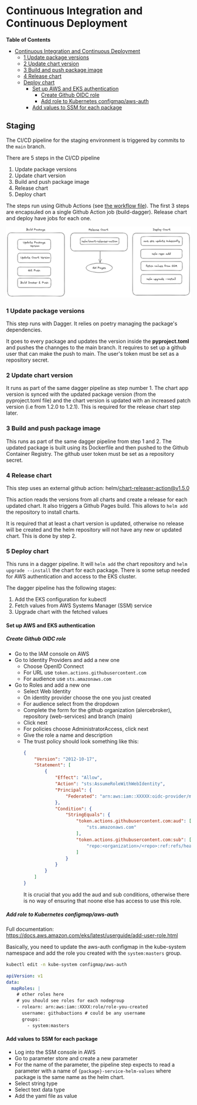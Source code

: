 # Continuous Integration and Continuous Deployment
<!-- markdown-toc start - Don't edit this section. Run M-x markdown-toc-refresh-toc -->
**Table of Contents**

- [Continuous Integration and Continuous Deployment](#continuous-integration-and-continuous-deployment)
    - [1 Update package versions](#1-update-package-versions)
    - [2 Update chart version](#2-update-chart-version)
    - [3 Build and push package image](#3-build-and-push-package-image)
    - [4 Release chart](#4-release-chart)
    - [Deploy chart](#deploy-chart)
        - [Set up AWS and EKS authentication](#set-up-aws-and-eks-authentication)
            - [Create Github OIDC role](#create-github-oidc-role)
            - [Add role to Kubernetes configmap/aws-auth](#add-role-to-kubernetes-configmapaws-auth)
        - [Add values to SSM for each package](#add-values-to-ssm-for-each-package)

<!-- markdown-toc end -->

## Staging
The CI/CD pipeline for the staging environment is triggered by commits to the `main` branch.

There are 5 steps in the CI/CD pipeline

1. Update package versions
2. Update chart version
3. Build and push package image
4. Release chart
5. Deploy chart

The steps run using Github Actions (see [the workflow file](../.github/workflows/build_staging.yml)). The first 3 steps are encapsuled on a single Github Action job (build-dagger). Release chart and deploy have jobs for each one.

![diagram](./diagram.png)

### 1 Update package versions
This step runs with Dagger. It relies on poetry managing the package's dependencies.

It goes to every package and updates the version inside the **pyproject.toml** and pushes the channges to the main branch. It requires to set up a github user that can make the push to main. The user's token must be set as a repository secret.

### 2 Update chart version
It runs as part of the same dagger pipeline as step number 1. The chart app version is synced with the updated package version (from the pyproject.toml file) and the chart version is updated with an increased patch version (i.e from 1.2.0 to 1.2.1). This is required for the release chart step later.

### 3 Build and push package image
This runs as part of the same dagger pipeline from step 1 and 2. The updated package is built using its Dockerfile and then pushed to the Github Container Registry. The github user token must be set as a repository secret.

### 4 Release chart
This step uses an external github action: helm/chart-releaser-action@v1.5.0

This action reads the versions from all charts and create a release for each updated chart. It also triggers a Github Pages build. This allows to `helm add` the repository to install charts.

It is required that at least a chart version is updated, otherwise no release will be created and the helm repository will not have any new or updated chart. This is done by step 2.

### 5 Deploy chart
This runs in a dagger pipeline. It will `helm add` the chart repository and `helm upgrade --install` the chart for each package. There is some setup needed for AWS authentication and access to the EKS cluster.

The dagger pipeline has the following stages:

1. Add the EKS configuration for kubectl
2. Fetch values from AWS Systems Manager (SSM) service
3. Upgrade chart with the fetched values

#### Set up AWS and EKS authentication
##### Create Github OIDC role
- Go to the IAM console on AWS
- Go to Identity Providers and add a new one
  - Choose OpenID Connect
  - For URL use `token.actions.githubusercontent.com`
  - For audience use `sts.amazonaws.com`
- Go to Roles and add a new one
  - Select Web Identity
  - On identity provider choose the one you just created
  - For audience select from the dropdown
  - Complete the form for the github organization (alercebroker), repository (web-services) and branch (main)
  - Click next
  - For policies choose AdministratorAccess, click next
  - Give the role a name and description
  - The trust policy should look something like this:
    ```json
    {
        "Version": "2012-10-17",
        "Statement": [
            {
                "Effect": "Allow",
                "Action": "sts:AssumeRoleWithWebIdentity",
                "Principal": {
                    "Federated": "arn:aws:iam::XXXXX:oidc-provider/my-provider"
                },
                "Condition": {
                    "StringEquals": {
                        "token.actions.githubusercontent.com:aud": [
                            "sts.amazonaws.com"
                        ],
                        "token.actions.githubusercontent.com:sub": [
                            "repo:<organization>/<repo>:ref:refs/heads/<branch>"
                        ]
                    }
                }
            }
        ]
    }
    ```
    It is crucial that you add the aud and sub conditions, otherwise there is no way of ensuring that noone else has access to use this role.
##### Add role to Kubernetes configmap/aws-auth
Full documentation: https://docs.aws.amazon.com/eks/latest/userguide/add-user-role.html

Basically, you need to update the aws-auth configmap in the kube-system namespace and add the role you created with the `system:masters` group.

``` sh
kubectl edit -n kube-system configmap/aws-auth
```

```yaml
apiVersion: v1
data:
  mapRoles: |
    # other roles here
    # you should see roles for each nodegroup
    - rolearn: arn:aws:iam::XXXX:role/role-you-created
      username: githubactions # could be any username
      groups: 
        - system:masters
```

#### Add values to SSM for each package
- Log into the SSM console in AWS
- Go to parameter store and create a new parameter
- For the name of the parameter, the pipeline step expects to read a parameter with a name of `{package}-service-helm-values` where package is the same name as the helm chart. 
- Select string type
- Select text data type
- Add the yaml file as value
